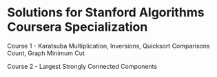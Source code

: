 # Solutions for Stanford Algorithms Coursera Specialization

Course 1 - Karatsuba Multiplication, Inversions, Quicksort Comparisons Count, Graph Minimum Cut


Course 2 - Largest Strongly Connected Components 
